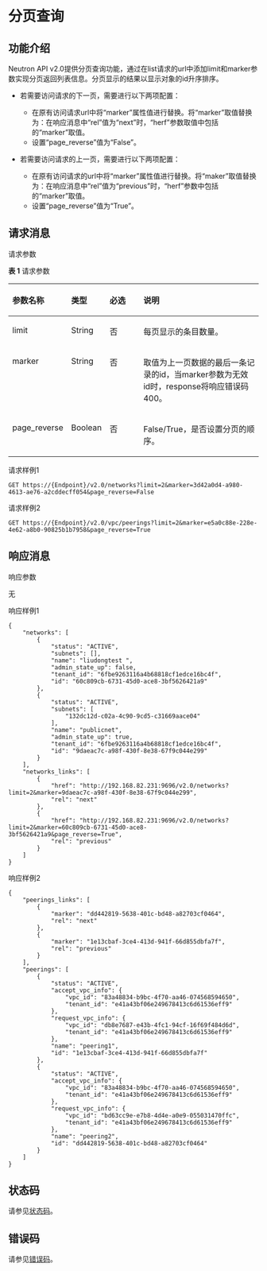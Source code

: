 # 分页查询<a name="eip_openstackapi_0004"></a>

## 功能介绍<a name="zh-cn_topic_0201534194_section3385602995157"></a>

Neutron API v2.0提供分页查询功能，通过在list请求的url中添加limit和marker参数实现分页返回列表信息。分页显示的结果以显示对象的id升序排序。

-   若需要访问请求的下一页，需要进行以下两项配置：
    -   在原有访问请求url中将“marker”属性值进行替换。将“marker”取值替换为：在响应消息中“rel”值为“next”时，“herf”参数取值中包括的“marker”取值。
    -   设置“page\_reverse”值为“False”。

-   若需要访问请求的上一页，需要进行以下两项配置：
    -   在原有访问请求的url中将“marker”属性值进行替换。将“maker”取值替换为：在响应消息中“rel”值为“previous”时，“herf”参数中包括的“marker”取值。
    -   设置“page\_reverse”值为“True”。


## 请求消息<a name="zh-cn_topic_0201534194_section483652795144"></a>

请求参数

**表 1**  请求参数

<a name="zh-cn_topic_0201534194_table5621437795144"></a>
<table><thead align="left"><tr id="zh-cn_topic_0201534194_row2739272895144"><th class="cellrowborder" valign="top" width="16.971697169716972%" id="mcps1.2.5.1.1"><p id="zh-cn_topic_0201534194_p421851895144"><a name="zh-cn_topic_0201534194_p421851895144"></a><a name="zh-cn_topic_0201534194_p421851895144"></a>参数名称</p>
</th>
<th class="cellrowborder" valign="top" width="12.781278127812781%" id="mcps1.2.5.1.2"><p id="zh-cn_topic_0201534194_p615565295144"><a name="zh-cn_topic_0201534194_p615565295144"></a><a name="zh-cn_topic_0201534194_p615565295144"></a>类型</p>
</th>
<th class="cellrowborder" valign="top" width="15.491549154915493%" id="mcps1.2.5.1.3"><p id="zh-cn_topic_0201534194_p2884577095144"><a name="zh-cn_topic_0201534194_p2884577095144"></a><a name="zh-cn_topic_0201534194_p2884577095144"></a>必选</p>
</th>
<th class="cellrowborder" valign="top" width="54.75547554755475%" id="mcps1.2.5.1.4"><p id="zh-cn_topic_0201534194_p5480603395144"><a name="zh-cn_topic_0201534194_p5480603395144"></a><a name="zh-cn_topic_0201534194_p5480603395144"></a>说明</p>
</th>
</tr>
</thead>
<tbody><tr id="zh-cn_topic_0201534194_row1010368095144"><td class="cellrowborder" valign="top" width="16.971697169716972%" headers="mcps1.2.5.1.1 "><p id="zh-cn_topic_0201534194_p1309177695144"><a name="zh-cn_topic_0201534194_p1309177695144"></a><a name="zh-cn_topic_0201534194_p1309177695144"></a>limit</p>
</td>
<td class="cellrowborder" valign="top" width="12.781278127812781%" headers="mcps1.2.5.1.2 "><p id="zh-cn_topic_0201534194_p5380095395144"><a name="zh-cn_topic_0201534194_p5380095395144"></a><a name="zh-cn_topic_0201534194_p5380095395144"></a>String</p>
</td>
<td class="cellrowborder" valign="top" width="15.491549154915493%" headers="mcps1.2.5.1.3 "><p id="zh-cn_topic_0201534194_p6290990695144"><a name="zh-cn_topic_0201534194_p6290990695144"></a><a name="zh-cn_topic_0201534194_p6290990695144"></a>否</p>
</td>
<td class="cellrowborder" valign="top" width="54.75547554755475%" headers="mcps1.2.5.1.4 "><p id="zh-cn_topic_0201534194_p6253758795144"><a name="zh-cn_topic_0201534194_p6253758795144"></a><a name="zh-cn_topic_0201534194_p6253758795144"></a>每页显示的条目数量。</p>
</td>
</tr>
<tr id="zh-cn_topic_0201534194_row2596737495144"><td class="cellrowborder" valign="top" width="16.971697169716972%" headers="mcps1.2.5.1.1 "><p id="zh-cn_topic_0201534194_p2298257595144"><a name="zh-cn_topic_0201534194_p2298257595144"></a><a name="zh-cn_topic_0201534194_p2298257595144"></a>marker</p>
</td>
<td class="cellrowborder" valign="top" width="12.781278127812781%" headers="mcps1.2.5.1.2 "><p id="zh-cn_topic_0201534194_p4964932595144"><a name="zh-cn_topic_0201534194_p4964932595144"></a><a name="zh-cn_topic_0201534194_p4964932595144"></a>String</p>
</td>
<td class="cellrowborder" valign="top" width="15.491549154915493%" headers="mcps1.2.5.1.3 "><p id="zh-cn_topic_0201534194_p6217239995144"><a name="zh-cn_topic_0201534194_p6217239995144"></a><a name="zh-cn_topic_0201534194_p6217239995144"></a>否</p>
</td>
<td class="cellrowborder" valign="top" width="54.75547554755475%" headers="mcps1.2.5.1.4 "><p id="zh-cn_topic_0201534194_p279958295144"><a name="zh-cn_topic_0201534194_p279958295144"></a><a name="zh-cn_topic_0201534194_p279958295144"></a>取值为上一页数据的最后一条记录的id，当marker参数为无效id时，response将响应错误码400。</p>
</td>
</tr>
<tr id="zh-cn_topic_0201534194_row2519624195144"><td class="cellrowborder" valign="top" width="16.971697169716972%" headers="mcps1.2.5.1.1 "><p id="zh-cn_topic_0201534194_p2762967895144"><a name="zh-cn_topic_0201534194_p2762967895144"></a><a name="zh-cn_topic_0201534194_p2762967895144"></a>page_reverse</p>
</td>
<td class="cellrowborder" valign="top" width="12.781278127812781%" headers="mcps1.2.5.1.2 "><p id="zh-cn_topic_0201534194_p2341143595144"><a name="zh-cn_topic_0201534194_p2341143595144"></a><a name="zh-cn_topic_0201534194_p2341143595144"></a>Boolean</p>
</td>
<td class="cellrowborder" valign="top" width="15.491549154915493%" headers="mcps1.2.5.1.3 "><p id="zh-cn_topic_0201534194_p1727806495144"><a name="zh-cn_topic_0201534194_p1727806495144"></a><a name="zh-cn_topic_0201534194_p1727806495144"></a>否</p>
</td>
<td class="cellrowborder" valign="top" width="54.75547554755475%" headers="mcps1.2.5.1.4 "><p id="zh-cn_topic_0201534194_p5734595895144"><a name="zh-cn_topic_0201534194_p5734595895144"></a><a name="zh-cn_topic_0201534194_p5734595895144"></a>False/True，是否设置分页的顺序。</p>
</td>
</tr>
</tbody>
</table>

请求样例1

```
GET https://{Endpoint}/v2.0/networks?limit=2&marker=3d42a0d4-a980-4613-ae76-a2cddecff054&page_reverse=False
```

请求样例2

```
GET https://{Endpoint}/v2.0/vpc/peerings?limit=2&marker=e5a0c88e-228e-4e62-a8b0-90825b1b7958&page_reverse=True
```

## 响应消息<a name="zh-cn_topic_0201534194_section3454265995144"></a>

响应参数

无

响应样例1

```
{
    "networks": [
        {
            "status": "ACTIVE",
            "subnets": [],
            "name": "liudongtest ",
            "admin_state_up": false,
            "tenant_id": "6fbe9263116a4b68818cf1edce16bc4f",
            "id": "60c809cb-6731-45d0-ace8-3bf5626421a9"
        },
        {
            "status": "ACTIVE",
            "subnets": [
                "132dc12d-c02a-4c90-9cd5-c31669aace04"
            ],
            "name": "publicnet",
            "admin_state_up": true,
            "tenant_id": "6fbe9263116a4b68818cf1edce16bc4f",
            "id": "9daeac7c-a98f-430f-8e38-67f9c044e299"
        }
    ],
    "networks_links": [
        {
            "href": "http://192.168.82.231:9696/v2.0/networks?limit=2&marker=9daeac7c-a98f-430f-8e38-67f9c044e299",
            "rel": "next"
        },
        {
            "href": "http://192.168.82.231:9696/v2.0/networks?limit=2&marker=60c809cb-6731-45d0-ace8-3bf5626421a9&page_reverse=True",
            "rel": "previous"
        }
    ]
}
```

响应样例2

```
{
    "peerings_links": [
        {
            "marker": "dd442819-5638-401c-bd48-a82703cf0464",
            "rel": "next"
        },
        {
            "marker": "1e13cbaf-3ce4-413d-941f-66d855dbfa7f",
            "rel": "previous"
        }
    ],
    "peerings": [
        {
            "status": "ACTIVE",
            "accept_vpc_info": {
                "vpc_id": "83a48834-b9bc-4f70-aa46-074568594650",
                "tenant_id": "e41a43bf06e249678413c6d61536eff9"
            },
            "request_vpc_info": {
                "vpc_id": "db8e7687-e43b-4fc1-94cf-16f69f484d6d",
                "tenant_id": "e41a43bf06e249678413c6d61536eff9"
            },
            "name": "peering1",
            "id": "1e13cbaf-3ce4-413d-941f-66d855dbfa7f"
        },
        {
            "status": "ACTIVE",
            "accept_vpc_info": {
                "vpc_id": "83a48834-b9bc-4f70-aa46-074568594650",
                "tenant_id": "e41a43bf06e249678413c6d61536eff9"
            },
            "request_vpc_info": {
                "vpc_id": "bd63cc9e-e7b8-4d4e-a0e9-055031470ffc",
                "tenant_id": "e41a43bf06e249678413c6d61536eff9"
            },
            "name": "peering2",
            "id": "dd442819-5638-401c-bd48-a82703cf0464"
        }
    ]
}
```

## 状态码<a name="zh-cn_topic_0201534194_section31981619"></a>

请参见[状态码](状态码.md#eip_api05_0001)。

## 错误码<a name="zh-cn_topic_0201534194_section85821649202813"></a>

请参见[错误码](错误码.md#eip_api05_0002)。

